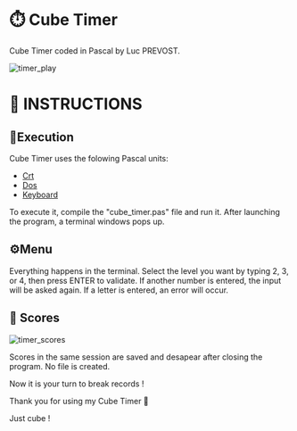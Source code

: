 # ⏱️ Cube Timer

Cube Timer coded in Pascal by Luc PREVOST.

![timer_play](https://user-images.githubusercontent.com/52052772/141163459-30f5481d-f5dc-45dc-b46a-6b813e277279.png)

📃 INSTRUCTIONS
============
## 🚀Execution
Cube Timer uses the folowing Pascal units:
- [Crt](https://wiki.freepascal.org/Crt)
- [Dos](https://www.freepascal.org/docs-html/rtl/dos/index.html)
- [Keyboard](https://www.freepascal.org/docs-html/rtl/keyboard/index.html)

To execute it, compile the "cube_timer.pas" file and run it. After launching the program, a terminal windows pops up.

## ⚙️Menu


Everything happens in the terminal. Select the level you want by typing 2, 3, or 4, then press ENTER to validate. If another number is entered, the input will be asked again. If a letter is entered, an error will occur.

## 🥇 Scores
![timer_scores](https://user-images.githubusercontent.com/52052772/141163739-d4862554-7358-4a98-826a-bf0e52ce6a10.png)

Scores in the same session are saved and desapear after closing the program. No file is created.

Now it is your turn to break records !

Thank you for using my Cube Timer 🙂

Just cube !
